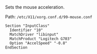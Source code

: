Sets the mouse acceleration.

Path:  `/etc/X11/xorg.conf.d/99-mouse.conf`
```SH
Section "InputClass"
  Identifier "10"
  MatchDriver "libinput"
  MatchProduct "Logitech G703"
  Option "AccelSpeed" "-0.8"
EndSection
```
